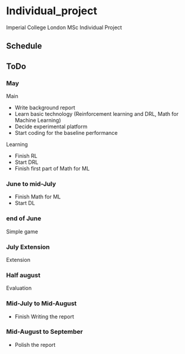 # Individual_project
Imperial College London MSc Individual Project





## Schedule


## ToDo

### May
Main
- Write background report
- Learn basic technology (Reinforcement learning and DRL, Math for Machine Learning)
- Decide experimental platform
- Start coding for the baseline performance

Learning
- Finish RL
- Start DRL
- Finish first part of Math for ML

### June to mid-July
- Finish Math for ML
- Start DL


###  end of June

Simple game

### July Extension

Extension
### Half august 
Evaluation
### Mid-July to Mid-August
- Finish Writing the report

### Mid-August to September

- Polish the report
